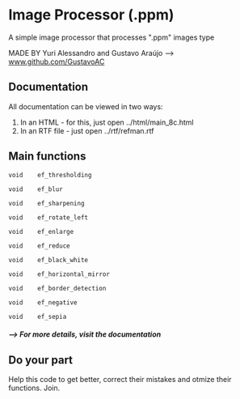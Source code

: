 # Image Processor (.ppm)
A simple image processor that processes ".ppm" images type 

MADE BY Yuri Alessandro and Gustavo Araújo --> www.github.com/GustavoAC

## Documentation
All documentation can be viewed in two ways:
  1. In an HTML - for this, just open ../html/main_8c.html
  2. In an RTF file - just open ../rtf/refman.rtf

## Main functions
```Shell
void 	ef_thresholding
 
void 	ef_blur
 
void 	ef_sharpening
 
void 	ef_rotate_left
 
void 	ef_enlarge
 
void 	ef_reduce
 
void 	ef_black_white
 
void 	ef_horizontal_mirror
 
void 	ef_border_detection
 
void 	ef_negative
 
void 	ef_sepia
```

##### --> For more details, visit the documentation
## Do your part
Help this code to get better, correct their mistakes and otmize their functions. Join.

